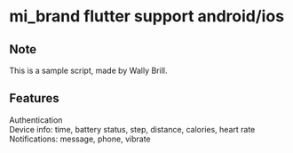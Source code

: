# mi_brand flutter support android/ios

## Note
This is a sample script, made by Wally Brill.

## Features
Authentication  
Device info: time, battery status, step, distance, calories, heart rate 
Notifications: message, phone, vibrate  
